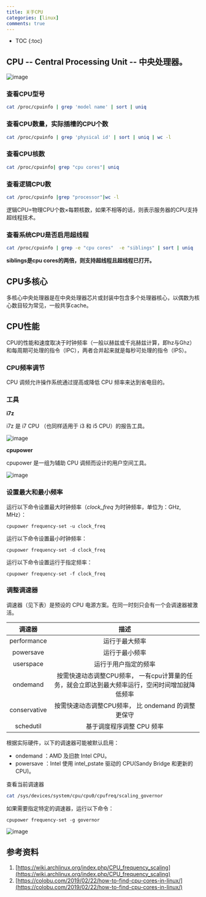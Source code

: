 ```yaml
---
title: 关于CPU
categories: [linux]
comments: true
---
```


* TOC
{:toc}
## CPU -- **C**entral **P**rocessing **U**nit -- 中央处理器。

![image](https://cdn.jsdelivr.net/gh/chrysoskun/chrysoskun.github.io/assets/img/cpu/cpu01.png)

### 查看CPU型号

```bash
cat /proc/cpuinfo | grep 'model name' | sort | uniq
```

### 查看CPU数量，实际插槽的CPU个数

```bash
cat /proc/cpuinfo | grep 'physical id' | sort | uniq | wc -l
```

### 查看CPU核数

```bash
cat /proc/cpuinfo| grep "cpu cores"| uniq
```

### 查看逻辑CPU数

```bash
cat /proc/cpuinfo |grep "processor"|wc -l
```

逻辑CPU=物理CPU个数×每颗核数，如果不相等的话，则表示服务器的CPU支持超线程技术。

### 查看系统CPU是否启用超线程

```bash
cat /proc/cpuinfo | grep -e "cpu cores"  -e "siblings" | sort | uniq
```

**siblings是cpu cores的两倍，则支持超线程且超线程已打开。**

## CPU多核心

多核心中央处理器是在中央处理器芯片或封装中包含多个处理器核心，以偶数为核心数目较为常见，一般共享cache。

## CPU性能

CPU的性能和速度取决于时钟频率（一般以赫兹或千兆赫兹计算，即hz与Ghz）和每周期可处理的指令（IPC），两者合并起来就是每秒可处理的指令（IPS）。

### CPU频率调节

CPU 调频允许操作系统通过提高或降低 CPU 频率来达到省电目的。

### 工具

**i7z**

i7z 是 i7 CPU （也同样适用于 i3 和 i5 CPU）的报告工具。

![image](https://cdn.jsdelivr.net/gh/chrysoskun/chrysoskun.github.io/assets/img/cpu/cpu02.png)

**cpupower**

cpupower 是一组为辅助 CPU 调频而设计的用户空间工具。

![image](https://cdn.jsdelivr.net/gh/chrysoskun/chrysoskun.github.io/assets/img/cpu/cpu03.png)

### 设置最大和最小频率

运行以下命令设置最大时钟频率（*clock_freq* 为时钟频率，单位为：GHz, MHz）：

```
cpupower frequency-set -u clock_freq
```

运行以下命令设置最小时钟频率：

```
cpupower frequency-set -d clock_freq
```

运行以下命令设置运行于指定频率：

```
cpupower frequency-set -f clock_freq
```

### 调整调速器

调速器（见下表）是预设的 CPU 电源方案。在同一时刻只会有一个会调速器被激活。

|    调速器    |                             描述                             |
| :----------: | :----------------------------------------------------------: |
| performance  |                        运行于最大频率                        |
|  powersave   |                        运行于最小频率                        |
|  userspace   |                     运行于用户指定的频率                     |
|   ondemand   | 按需快速动态调整CPU频率， 一有cpu计算量的任务，就会立即达到最大频率运行，空闲时间增加就降低频率 |
| conservative |      按需快速动态调整CPU频率， 比 ondemand 的调整更保守      |
|  schedutil   |                  基于调度程序调整 CPU 频率                   |

根据实际硬件，以下的调速器可能被默认启用：

- ondemand ：AMD 及旧款 Intel CPU。
- powersave ：Intel 使用 intel_pstate 驱动的 CPU(Sandy Bridge 和更新的CPU)。

查看当前调速器

```bash
cat /sys/devices/system/cpu/cpu0/cpufreq/scaling_governor
```

如果需要指定特定的调速器，运行以下命令：

```
cpupower frequency-set -g governor
```

![image](https://cdn.jsdelivr.net/gh/chrysoskun/chrysoskun.github.io/assets/img/cpu/cpu04.png)

## 参考资料

1. [https://wiki.archlinux.org/index.php/CPU_frequency_scaling](https://wiki.archlinux.org/index.php/CPU_frequency_scaling)
2. [https://colobu.com/2019/02/22/how-to-find-cpu-cores-in-linux/](https://colobu.com/2019/02/22/how-to-find-cpu-cores-in-linux/)